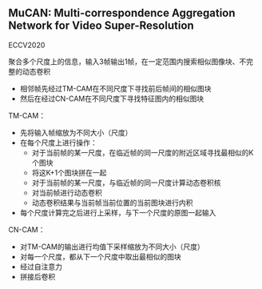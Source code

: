 ## MuCAN: Multi-correspondence Aggregation Network for Video Super-Resolution

ECCV2020

聚合多个尺度上的信息，输入3帧输出1帧，在一定范围内搜索相似图像块、不完整的动态卷积

- 相邻帧先经过TM-CAM在不同尺度下寻找前后帧间的相似图块
- 然后在经过CN-CAM在不同尺度下寻找特征图内的相似图块

TM-CAM：
- 先将输入帧缩放为不同大小（尺度）
- 在每个尺度上进行操作：
  - 对于当前帧的某一尺度，在临近帧的同一尺度的附近区域寻找最相似的K个图块
  - 将这K+1个图块拼在一起
  - 对于当前帧的某一尺度，与临近帧的同一尺度计算动态卷积核
  - 对当前帧进行动态卷积
  - 动态卷积结果与当前帧当前位置的当前图块进行内积
- 每个尺度计算完之后进行上采样，与下一个尺度的原图一起输入

CN-CAM：
- 对TM-CAM的输出进行均值下采样缩放为不同大小（尺度）
- 对每一个尺度，都从下一个尺度中取出最相似的图块
- 经过自注意力
- 拼接后卷积